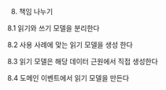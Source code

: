 8. 책임 나누기

8.1 읽기와 쓰기 모델을 분리한다

8.2 사용 사례에 맞는 읽기 모델을 생성 한다

8.3 읽기 모델은 해당 데이터 근원에서 직접 생성한다

8.4 도메인 이벤트에서 읽기 모델을 만든다
